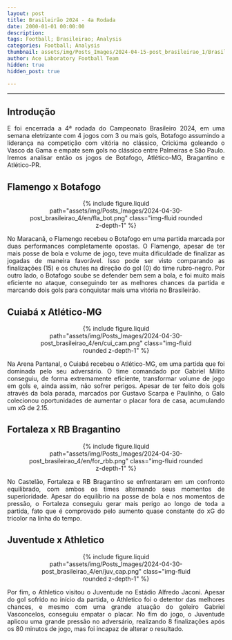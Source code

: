 ```yaml
---
layout: post
title: Brasileirão 2024 - 4a Rodada
date: 2000-01-01 00:00:00
description:
tags: Football; Brasileirao; Analysis
categories: Football; Analysis
thumbnail: assets/img/Posts_Images/2024-04-15-post_brasileirao_1/Brasileirao_Assai_2022.png
author: Ace Laboratory Football Team
hidden: true
hidden_post: true

---
```


---
<h2>Introdução</h2>

<div style="text-align: justify">
<p align="justify">
E foi encerrada a 4ª rodada do Campeonato Brasileiro 2024, em uma semana eletrizante com 4 jogos com 3 ou mais gols, Botafogo assumindo a liderança na competição com vitória no clássico, Criciúma goleando o Vasco da Gama e empate sem gols no clássico entre Palmeiras e São Paulo. Iremos analisar então os jogos de Botafogo, Atlético-MG, Bragantino e Atlético-PR.
</p>
</div>

<h2>Flamengo x Botafogo</h2>

<div style="text-align: justify">

<div style="width: 80%; margin: 0 auto; text-align: center;">
{% include figure.liquid path="assets/img/Posts_Images/2024-04-30-post_brasileirao_4/en/fla_bot.png" class="img-fluid rounded z-depth-1" %}
</div>

<p align="justify">

No Maracanã, o Flamengo recebeu o Botafogo em uma partida marcada por duas performances completamente opostas. O Flamengo, apesar de ter mais posse de bola e volume de jogo, teve muita dificuldade de finalizar as jogadas de maneira favorável. Isso pode ser visto comparando as finalizações (15) e os chutes na direção do gol (0) do time rubro-negro. Por outro lado, o Botafogo soube se defender bem sem a bola, e foi muito mais eficiente no ataque, conseguindo ter as melhores chances da partida e marcando dois gols para conquistar mais uma vitória no Brasileirão.


</p>

</div>


<h2>Cuiabá x Atlético-MG</h2>

<div style="text-align: justify">

<div style="width: 80%; margin: 0 auto; text-align: center;">
{% include figure.liquid path="assets/img/Posts_Images/2024-04-30-post_brasileirao_4/en/cui_cam.png" class="img-fluid rounded z-depth-1" %}
</div>

<p align="justify">

Na Arena Pantanal, o Cuiabá recebeu o Atlético-MG, em uma partida que foi dominada pelo seu adversário. O time comandado por Gabriel Milito conseguiu, de forma extremamente eficiente, transformar volume de jogo em gols e, ainda assim, não sofrer perigos. Apesar de ter feito dois gols através da bola parada, marcados por Gustavo Scarpa e Paulinho, o Galo colecionou oportunidades de aumentar o placar fora de casa, acumulando um xG de 2.15. 

</p>

</div>

<h2>Fortaleza x RB Bragantino
</h2>

<div style="text-align: justify">

<div style="width: 80%; margin: 0 auto; text-align: center;">
{% include figure.liquid path="assets/img/Posts_Images/2024-04-30-post_brasileirao_4/en/for_rbb.png" class="img-fluid rounded z-depth-1" %}
</div>

<p align="justify">
No Castelão, Fortaleza e RB Bragantino se enfrentaram em um confronto equilibrado, com ambos os times alternando seus momentos de superioridade. Apesar do equilíbrio na posse de bola e nos momentos de pressão, o Fortaleza conseguiu gerar mais perigo ao longo de toda a partida, fato que é comprovado pelo aumento quase constante do xG do tricolor na linha do tempo. 



</p>

</div>

<h2>Juventude x Athletico</h2>

<div style="text-align: justify">

<div style="width: 80%; margin: 0 auto; text-align: center;">
{% include figure.liquid path="assets/img/Posts_Images/2024-04-30-post_brasileirao_4/en/juv_cap.png" class="img-fluid rounded z-depth-1" %}
</div>

<p align="justify">

Por fim, o Athletico visitou o Juventude no Estádio Alfredo Jaconi. Apesar do gol sofrido no início da partida, o Athletico foi o detentor das melhores chances, e mesmo com uma grande atuação do goleiro Gabriel Vasconcelos, conseguiu empatar o placar. No fim do jogo, o Juventude aplicou uma grande pressão no adversário, realizando 8 finalizações após os 80 minutos de jogo, mas foi incapaz de alterar o resultado.


</p>

</div>
